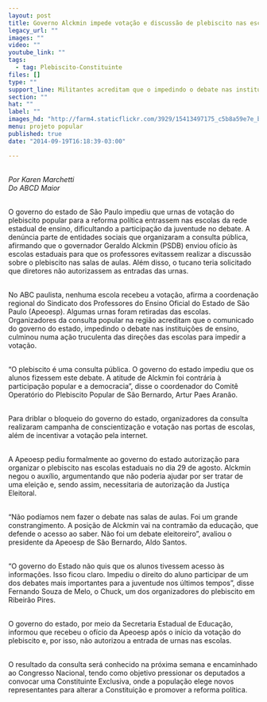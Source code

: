 ```yaml
---
layout: post
title: Governo Alckmin impede votação e discussão de plebiscito nas escolas
legacy_url: ""
images: ""
video: ""
youtube_link: ""
tags:
  - tag: Plebiscito-Constituinte
files: []
type: ""
support_line: Militantes acreditam que o impedindo o debate nas instituições de ensino culminou numa ação truculenta das escolas para impedir a votação.
section: ""
hat: ""
label: ""
images_hd: "http://farm4.staticflickr.com/3929/15413497175_c5b8a59e7e_b.jpg"
menu: projeto popular
published: true
date: "2014-09-19T16:18:39-03:00"

---
```

<p><br />
<em>Por Karen Marchetti<br />
Do ABCD Maior</em></p>

<p><br />
O governo do estado de S&atilde;o Paulo impediu que urnas de vota&ccedil;&atilde;o do plebiscito popular para a reforma pol&iacute;tica entrassem nas escolas da rede estadual de ensino, dificultando a participa&ccedil;&atilde;o da juventude no debate. A den&uacute;ncia parte de entidades sociais que organizaram a consulta p&uacute;blica, afirmando que o governador Geraldo Alckmin (PSDB) enviou of&iacute;cio &agrave;s escolas estaduais para que os professores evitassem realizar a discuss&atilde;o sobre o plebiscito nas salas de aulas. Al&eacute;m disso, o tucano teria solicitado que diretores n&atilde;o autorizassem as entradas das urnas.</p>

<p><br />
No ABC paulista, nenhuma escola recebeu a vota&ccedil;&atilde;o, afirma a coordena&ccedil;&atilde;o regional do Sindicato dos Professores do Ensino Oficial do Estado de S&atilde;o Paulo (Apeoesp). Algumas urnas foram retiradas das escolas. Organizadores da consulta popular na regi&atilde;o acreditam que o comunicado do governo do estado, impedindo o debate nas institui&ccedil;&otilde;es de ensino, culminou numa a&ccedil;&atilde;o truculenta das dire&ccedil;&otilde;es das escolas para impedir a vota&ccedil;&atilde;o.</p>

<p><br />
&ldquo;O plebiscito &eacute; uma consulta p&uacute;blica. O governo do estado impediu que os alunos fizessem este debate. A atitude de Alckmin foi contr&aacute;ria &agrave; participa&ccedil;&atilde;o popular e a democracia&rdquo;, disse o coordenador do Comit&ecirc; Operat&oacute;rio do Plebiscito Popular de S&atilde;o Bernardo, Artur Paes Aran&atilde;o.</p>

<p><br />
Para driblar o bloqueio do governo do estado, organizadores da consulta realizaram campanha de conscientiza&ccedil;&atilde;o e vota&ccedil;&atilde;o nas portas de escolas, al&eacute;m de incentivar a vota&ccedil;&atilde;o pela internet.</p>

<p><br />
A Apeoesp pediu formalmente ao governo do estado autoriza&ccedil;&atilde;o para organizar o plebiscito nas escolas estaduais no dia 29 de agosto. Alckmin negou o aux&iacute;lio, argumentando que n&atilde;o poderia ajudar por ser tratar de uma elei&ccedil;&atilde;o e, sendo assim, necessitaria de autoriza&ccedil;&atilde;o da Justi&ccedil;a Eleitoral.</p>

<p><br />
&ldquo;N&atilde;o pod&iacute;amos nem fazer o debate nas salas de aulas. Foi um grande constrangimento. A posi&ccedil;&atilde;o de Alckmin vai na contram&atilde;o da educa&ccedil;&atilde;o, que defende o acesso ao saber. N&atilde;o foi um debate eleitoreiro&rdquo;, avaliou o presidente da Apeoesp de S&atilde;o Bernardo, Aldo Santos.</p>

<p><br />
&ldquo;O governo do Estado n&atilde;o quis que os alunos tivessem acesso &agrave;s informa&ccedil;&otilde;es. Isso ficou claro. Impediu o direito do aluno participar de um dos debates mais importantes para a juventude nos &uacute;ltimos tempos&rdquo;, disse Fernando Souza de Melo, o Chuck, um dos organizadores do plebiscito em Ribeir&atilde;o Pires.</p>

<p><br />
O governo do estado, por meio da Secretaria Estadual de Educa&ccedil;&atilde;o, informou que recebeu o of&iacute;cio da Apeoesp ap&oacute;s o in&iacute;cio da vota&ccedil;&atilde;o do plebiscito e, por isso, n&atilde;o autorizou a entrada de urnas nas escolas.</p>

<p><br />
O resultado da consulta ser&aacute; conhecido na pr&oacute;xima semana e encaminhado ao Congresso Nacional, tendo como objetivo pressionar os deputados a convocar uma Constituinte Exclusiva, onde a popula&ccedil;&atilde;o elege novos representantes para alterar a Constitui&ccedil;&atilde;o e promover a reforma pol&iacute;tica.</p>
